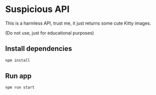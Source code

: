 # Suspicious API

This is a harmless API, trust me, it just returns some cute Kitty images.

(Do not use, just for educational purposes)

## Install dependencies

```bash
npm install 
```

## Run app

```bash
npm run start 
```